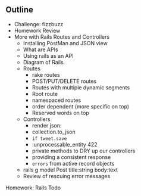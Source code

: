 ## Outline
- Challenge: fizzbuzz
- Homework Review
- More with Rails Routes and Controllers
	- Installing PostMan and JSON view
	- What are APIs
	- Using rails as an API
	- Diagram of Rails
	- Routes
		- rake routes
		- POST/PUT/DELETE routes
		- Routes with multiple dynamic segments
		- Root route
		- namespaced routes
		- order dependent (more specific on top)
		- Reserved words on top
	- Controllers
		- render json:
		- collection.to_json
		- `if tweet.save`
 		- :unprocessable_entity 422
 		- private methods to DRY up our controllers
		- providing a consistent response
		- `errors` from active record objects
	- rails g model Post title:string body:text
 	- Review of rescuing error messages

Homework: Rails Todo